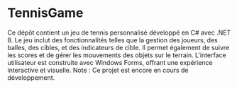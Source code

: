 # TennisGame
Ce dépôt contient un jeu de tennis personnalisé développé en C# avec .NET 8. Le jeu inclut des fonctionnalités telles que la gestion des joueurs, des balles, des cibles, et des indicateurs de cible. Il permet également de suivre les scores et de gérer les mouvements des objets sur le terrain. L'interface utilisateur est construite avec Windows Forms, offrant une expérience interactive et visuelle.
Note : Ce projet est encore en cours de développement.


